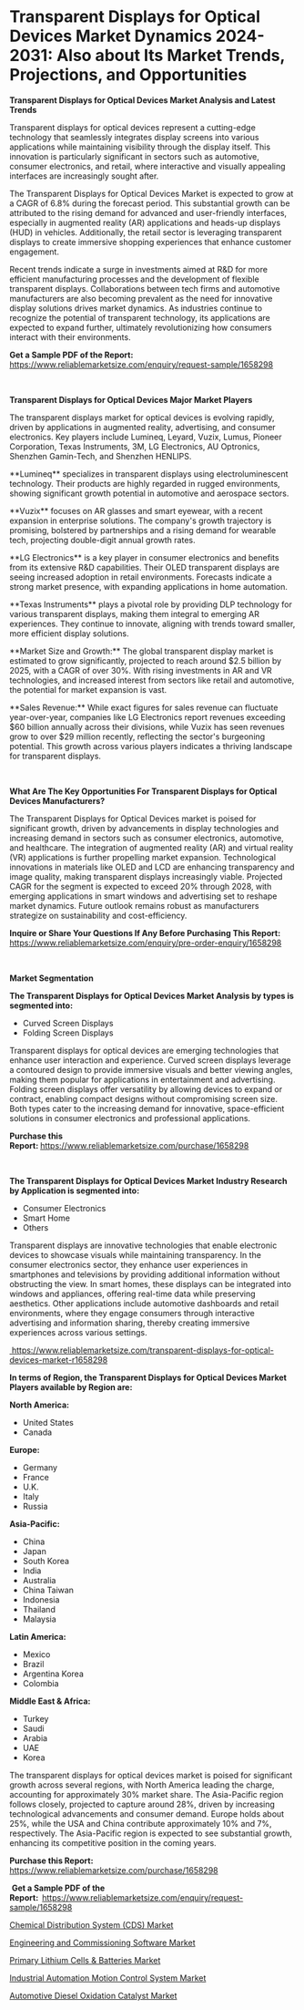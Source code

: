 <p><h1>Transparent Displays for Optical Devices Market Dynamics 2024-2031: Also about Its Market Trends, Projections, and Opportunities</h1></p><p><strong>Transparent Displays for Optical Devices Market Analysis and Latest Trends</strong></p>
<p><p>Transparent displays for optical devices represent a cutting-edge technology that seamlessly integrates display screens into various applications while maintaining visibility through the display itself. This innovation is particularly significant in sectors such as automotive, consumer electronics, and retail, where interactive and visually appealing interfaces are increasingly sought after.</p><p>The Transparent Displays for Optical Devices Market is expected to grow at a CAGR of 6.8% during the forecast period. This substantial growth can be attributed to the rising demand for advanced and user-friendly interfaces, especially in augmented reality (AR) applications and heads-up displays (HUD) in vehicles. Additionally, the retail sector is leveraging transparent displays to create immersive shopping experiences that enhance customer engagement.</p><p>Recent trends indicate a surge in investments aimed at R&D for more efficient manufacturing processes and the development of flexible transparent displays. Collaborations between tech firms and automotive manufacturers are also becoming prevalent as the need for innovative display solutions drives market dynamics. As industries continue to recognize the potential of transparent technology, its applications are expected to expand further, ultimately revolutionizing how consumers interact with their environments.</p></p>
<p><strong>Get a Sample PDF of the Report:&nbsp;</strong> <a href="https://www.reliablemarketsize.com/enquiry/request-sample/1658298?utm_campaign=1872&utm_medium=2&utm_source=Github&utm_content=ia&utm_term=09122024&utm_id=transparent-displays-for-optical-devices">https://www.reliablemarketsize.com/enquiry/request-sample/1658298</a></p>
<p>&nbsp;</p>
<p><strong>Transparent Displays for Optical Devices Major Market Players</strong></p>
<p><p>The transparent displays market for optical devices is evolving rapidly, driven by applications in augmented reality, advertising, and consumer electronics. Key players include Lumineq, Leyard, Vuzix, Lumus, Pioneer Corporation, Texas Instruments, 3M, LG Electronics, AU Optronics, Shenzhen Gamin-Tech, and Shenzhen HENLIPS.</p><p>**Lumineq** specializes in transparent displays using electroluminescent technology. Their products are highly regarded in rugged environments, showing significant growth potential in automotive and aerospace sectors.</p><p>**Vuzix** focuses on AR glasses and smart eyewear, with a recent expansion in enterprise solutions. The company's growth trajectory is promising, bolstered by partnerships and a rising demand for wearable tech, projecting double-digit annual growth rates.</p><p>**LG Electronics** is a key player in consumer electronics and benefits from its extensive R&D capabilities. Their OLED transparent displays are seeing increased adoption in retail environments. Forecasts indicate a strong market presence, with expanding applications in home automation.</p><p>**Texas Instruments** plays a pivotal role by providing DLP technology for various transparent displays, making them integral to emerging AR experiences. They continue to innovate, aligning with trends toward smaller, more efficient display solutions.</p><p>**Market Size and Growth:** The global transparent display market is estimated to grow significantly, projected to reach around $2.5 billion by 2025, with a CAGR of over 30%. With rising investments in AR and VR technologies, and increased interest from sectors like retail and automotive, the potential for market expansion is vast.</p><p>**Sales Revenue:** While exact figures for sales revenue can fluctuate year-over-year, companies like LG Electronics report revenues exceeding $60 billion annually across their divisions, while Vuzix has seen revenues grow to over $29 million recently, reflecting the sector's burgeoning potential. This growth across various players indicates a thriving landscape for transparent displays.</p></p>
<p>&nbsp;</p>
<p><strong>What Are The Key Opportunities For Transparent Displays for Optical Devices Manufacturers?</strong></p>
<p><p>The Transparent Displays for Optical Devices market is poised for significant growth, driven by advancements in display technologies and increasing demand in sectors such as consumer electronics, automotive, and healthcare. The integration of augmented reality (AR) and virtual reality (VR) applications is further propelling market expansion. Technological innovations in materials like OLED and LCD are enhancing transparency and image quality, making transparent displays increasingly viable. Projected CAGR for the segment is expected to exceed 20% through 2028, with emerging applications in smart windows and advertising set to reshape market dynamics. Future outlook remains robust as manufacturers strategize on sustainability and cost-efficiency.</p></p>
<p><strong>Inquire or Share Your Questions If Any Before Purchasing This Report:</strong> <a href="https://www.reliablemarketsize.com/enquiry/pre-order-enquiry/1658298?utm_campaign=1872&utm_medium=2&utm_source=Github&utm_content=ia&utm_term=09122024&utm_id=transparent-displays-for-optical-devices">https://www.reliablemarketsize.com/enquiry/pre-order-enquiry/1658298</a></p>
<p>&nbsp;</p>
<p><strong>Market Segmentation</strong></p>
<p><strong>The Transparent Displays for Optical Devices Market Analysis by types is segmented into:</strong></p>
<p><ul><li>Curved Screen Displays</li><li>Folding Screen Displays</li></ul></p>
<p><p>Transparent displays for optical devices are emerging technologies that enhance user interaction and experience. Curved screen displays leverage a contoured design to provide immersive visuals and better viewing angles, making them popular for applications in entertainment and advertising. Folding screen displays offer versatility by allowing devices to expand or contract, enabling compact designs without compromising screen size. Both types cater to the increasing demand for innovative, space-efficient solutions in consumer electronics and professional applications.</p></p>
<p><strong>Purchase this Report:&nbsp;</strong><a href="https://www.reliablemarketsize.com/purchase/1658298?utm_campaign=1872&utm_medium=2&utm_source=Github&utm_content=ia&utm_term=09122024&utm_id=transparent-displays-for-optical-devices">https://www.reliablemarketsize.com/purchase/1658298</a></p>
<p>&nbsp;</p>
<p><strong>The Transparent Displays for Optical Devices Market Industry Research by Application is segmented into:</strong></p>
<p><ul><li>Consumer Electronics</li><li>Smart Home</li><li>Others</li></ul></p>
<p><p>Transparent displays are innovative technologies that enable electronic devices to showcase visuals while maintaining transparency. In the consumer electronics sector, they enhance user experiences in smartphones and televisions by providing additional information without obstructing the view. In smart homes, these displays can be integrated into windows and appliances, offering real-time data while preserving aesthetics. Other applications include automotive dashboards and retail environments, where they engage consumers through interactive advertising and information sharing, thereby creating immersive experiences across various settings.</p></p>
<p><a href="https://www.reliablemarketsize.com/transparent-displays-for-optical-devices-market-r1658298?utm_campaign=1872&utm_medium=2&utm_source=Github&utm_content=ia&utm_term=09122024&utm_id=transparent-displays-for-optical-devices">&nbsp;https://www.reliablemarketsize.com/transparent-displays-for-optical-devices-market-r1658298</a></p>
<p><strong>In terms of Region, the Transparent Displays for Optical Devices Market Players available by Region are:</strong></p>
<p>
    <p> <strong> North America: </strong>
        <ul>
            <li>United States</li>
            <li>Canada</li>
        </ul>
        </p> 
    <p> <strong> Europe: </strong>
        <ul>
            <li>Germany</li>
            <li>France</li>
            <li>U.K.</li>
            <li>Italy</li>
            <li>Russia</li>
        </ul>
        </p> 
    <p> <strong> Asia-Pacific: </strong>
        <ul>
            <li>China</li>
            <li>Japan</li>
            <li>South Korea</li>
            <li>India</li>
            <li>Australia</li>
            <li>China Taiwan</li>
            <li>Indonesia</li>
            <li>Thailand</li>
            <li>Malaysia</li>
        </ul>
        </p> 
    <p> <strong> Latin America: </strong>
        <ul>
            <li>Mexico</li>
            <li>Brazil</li>
            <li>Argentina Korea</li>
            <li>Colombia</li>
        </ul>
        </p> 
    <p> <strong> Middle East & Africa: </strong>
        <ul>
            <li>Turkey</li>
            <li>Saudi</li>
            <li>Arabia</li>
            <li>UAE</li>
            <li>Korea</li>
        </ul>
    </p>
    </p>
<p><p>The transparent displays for optical devices market is poised for significant growth across several regions, with North America leading the charge, accounting for approximately 30% market share. The Asia-Pacific region follows closely, projected to capture around 28%, driven by increasing technological advancements and consumer demand. Europe holds about 25%, while the USA and China contribute approximately 10% and 7%, respectively. The Asia-Pacific region is expected to see substantial growth, enhancing its competitive position in the coming years.</p></p>
<p><strong>Purchase this Report: </strong><a href="https://www.reliablemarketsize.com/purchase/1658298?utm_campaign=1872&utm_medium=2&utm_source=Github&utm_content=ia&utm_term=09122024&utm_id=transparent-displays-for-optical-devices">https://www.reliablemarketsize.com/purchase/1658298</a></p>
<p>&nbsp;<strong>Get a Sample PDF of the Report:&nbsp;&nbsp;</strong><a href="https://www.reliablemarketsize.com/enquiry/request-sample/1658298?utm_campaign=1872&utm_medium=2&utm_source=Github&utm_content=ia&utm_term=09122024&utm_id=transparent-displays-for-optical-devices">https://www.reliablemarketsize.com/enquiry/request-sample/1658298</a></p>
<p><strong></strong></p>
<p><p><a href="https://www.linkedin.com/pulse/exploring-potential-chemical-distribution-system-cds-marketthe-iksuc?utm_campaign=1872&utm_medium=2&utm_source=Github&utm_content=ia&utm_term=09122024&utm_id=transparent-displays-for-optical-devices">Chemical Distribution System (CDS) Market</a></p><p><a href="https://www.linkedin.com/pulse/strategic-market-research-report-engineering-commissioning-software-gosze?utm_campaign=1872&utm_medium=2&utm_source=Github&utm_content=ia&utm_term=09122024&utm_id=transparent-displays-for-optical-devices">Engineering and Commissioning Software Market</a></p><p><a href="https://www.linkedin.com/pulse/complete-analysis-primary-lithium-cells-batteries-markets-kjo7e?utm_campaign=1872&utm_medium=2&utm_source=Github&utm_content=ia&utm_term=09122024&utm_id=transparent-displays-for-optical-devices">Primary Lithium Cells & Batteries Market</a></p><p><a href="https://www.linkedin.com/pulse/industrial-automation-motion-control-system-market-study-offers-zfarc?utm_campaign=1872&utm_medium=2&utm_source=Github&utm_content=ia&utm_term=09122024&utm_id=transparent-displays-for-optical-devices">Industrial Automation Motion Control System Market</a></p><p><a href="https://github.com/BryceTownsendr/Market-Research-Report-List-7/blob/main/automotive-diesel-oxidation-catalyst-market.md?utm_campaign=1872&utm_medium=2&utm_source=Github&utm_content=ia&utm_term=09122024&utm_id=transparent-displays-for-optical-devices">Automotive Diesel Oxidation Catalyst Market</a></p></p>